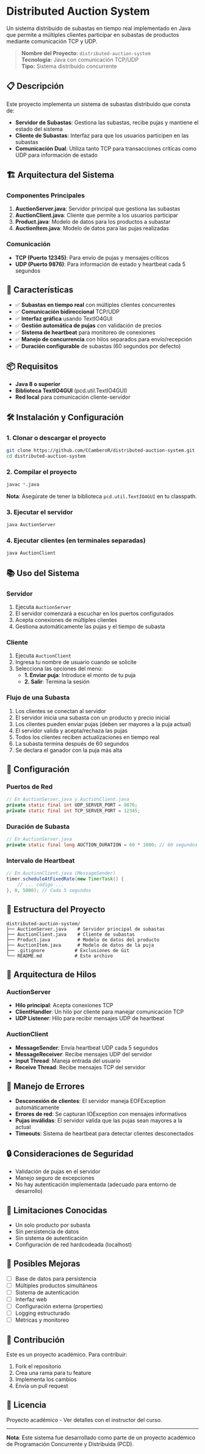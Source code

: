 # Distributed Auction System

Un sistema distribuido de subastas en tiempo real implementado en Java que permite a múltiples clientes participar en subastas de productos mediante comunicación TCP y UDP.

> **Nombre del Proyecto:** `distributed-auction-system`  
> **Tecnología:** Java con comunicación TCP/UDP  
> **Tipo:** Sistema distribuido concurrente

## 📋 Descripción

Este proyecto implementa un sistema de subastas distribuido que consta de:

- **Servidor de Subastas**: Gestiona las subastas, recibe pujas y mantiene el estado del sistema
- **Cliente de Subastas**: Interfaz para que los usuarios participen en las subastas
- **Comunicación Dual**: Utiliza tanto TCP para transacciones críticas como UDP para información de estado

## 🏗️ Arquitectura del Sistema

### Componentes Principales

1. **AuctionServer.java**: Servidor principal que gestiona las subastas
2. **AuctionClient.java**: Cliente que permite a los usuarios participar
3. **Product.java**: Modelo de datos para los productos a subastar
4. **AuctionItem.java**: Modelo de datos para las pujas realizadas

### Comunicación

- **TCP (Puerto 12345)**: Para envío de pujas y mensajes críticos
- **UDP (Puerto 9876)**: Para información de estado y heartbeat cada 5 segundos

## 🚀 Características

- ✅ **Subastas en tiempo real** con múltiples clientes concurrentes
- ✅ **Comunicación bidireccional** TCP/UDP
- ✅ **Interfaz gráfica** usando TextIO4GUI
- ✅ **Gestión automática de pujas** con validación de precios
- ✅ **Sistema de heartbeat** para monitoreo de conexiones
- ✅ **Manejo de concurrencia** con hilos separados para envío/recepción
- ✅ **Duración configurable** de subastas (60 segundos por defecto)

## 📦 Requisitos

- **Java 8 o superior**
- **Biblioteca TextIO4GUI** (pcd.util.TextIO4GUI)
- **Red local** para comunicación cliente-servidor

## 🛠️ Instalación y Configuración

### 1. Clonar o descargar el proyecto

```bash
git clone https://github.com/CCamberoR/distributed-auction-system.git
cd distributed-auction-system
```

### 2. Compilar el proyecto

```bash
javac *.java
```

**Nota**: Asegúrate de tener la biblioteca `pcd.util.TextIO4GUI` en tu classpath.

### 3. Ejecutar el servidor

```bash
java AuctionServer
```

### 4. Ejecutar clientes (en terminales separadas)

```bash
java AuctionClient
```

## 📚 Uso del Sistema

### Servidor

1. Ejecuta `AuctionServer`
2. El servidor comenzará a escuchar en los puertos configurados
3. Acepta conexiones de múltiples clientes
4. Gestiona automáticamente las pujas y el tiempo de subasta

### Cliente

1. Ejecuta `AuctionClient`
2. Ingresa tu nombre de usuario cuando se solicite
3. Selecciona las opciones del menú:
   - **1. Enviar puja**: Introduce el monto de tu puja
   - **2. Salir**: Termina la sesión

### Flujo de una Subasta

1. Los clientes se conectan al servidor
2. El servidor inicia una subasta con un producto y precio inicial
3. Los clientes pueden enviar pujas (deben ser mayores a la puja actual)
4. El servidor valida y acepta/rechaza las pujas
5. Todos los clientes reciben actualizaciones en tiempo real
6. La subasta termina después de 60 segundos
7. Se declara el ganador con la puja más alta

## 🔧 Configuración

### Puertos de Red

```java
// En AuctionServer.java y AuctionClient.java
private static final int UDP_SERVER_PORT = 9876;
private static final int TCP_SERVER_PORT = 12345;
```

### Duración de Subasta

```java
// En AuctionServer.java
private static final long AUCTION_DURATION = 60 * 1000; // 60 segundos
```

### Intervalo de Heartbeat

```java
// En AuctionClient.java (MessageSender)
timer.scheduleAtFixedRate(new TimerTask() {
    // ... código ...
}, 0, 5000); // Cada 5 segundos
```

## 📁 Estructura del Proyecto

```
distributed-auction-system/
├── AuctionServer.java    # Servidor principal de subastas
├── AuctionClient.java    # Cliente de subastas
├── Product.java          # Modelo de datos del producto
├── AuctionItem.java      # Modelo de datos de la puja
├── .gitignore           # Exclusiones de Git
└── README.md            # Este archivo
```

## 🧵 Arquitectura de Hilos

### AuctionServer
- **Hilo principal**: Acepta conexiones TCP
- **ClientHandler**: Un hilo por cliente para manejar comunicación TCP
- **UDP Listener**: Hilo para recibir mensajes UDP de heartbeat

### AuctionClient
- **MessageSender**: Envía heartbeat UDP cada 5 segundos
- **MessageReceiver**: Recibe mensajes UDP del servidor
- **Input Thread**: Maneja entrada del usuario
- **Receive Thread**: Recibe mensajes TCP del servidor

## 🐛 Manejo de Errores

- **Desconexión de clientes**: El servidor maneja EOFException automáticamente
- **Errores de red**: Se capturan IOException con mensajes informativos
- **Pujas inválidas**: El servidor valida que las pujas sean mayores a la actual
- **Timeouts**: Sistema de heartbeat para detectar clientes desconectados

## 🔒 Consideraciones de Seguridad

- Validación de pujas en el servidor
- Manejo seguro de excepciones
- No hay autenticación implementada (adecuado para entorno de desarrollo)

## 🚧 Limitaciones Conocidas

- Un solo producto por subasta
- Sin persistencia de datos
- Sin sistema de autenticación
- Configuración de red hardcodeada (localhost)

## 🔮 Posibles Mejoras

- [ ] Base de datos para persistencia
- [ ] Múltiples productos simultáneos
- [ ] Sistema de autenticación
- [ ] Interfaz web
- [ ] Configuración externa (properties)
- [ ] Logging estructurado
- [ ] Métricas y monitoreo

## 👥 Contribución

Este es un proyecto académico. Para contribuir:

1. Fork el repositorio
2. Crea una rama para tu feature
3. Implementa los cambios
4. Envía un pull request

## 📄 Licencia

Proyecto académico - Ver detalles con el instructor del curso.

---

**Nota**: Este sistema fue desarrollado como parte de un proyecto académico de Programación Concurrente y Distribuida (PCD).
